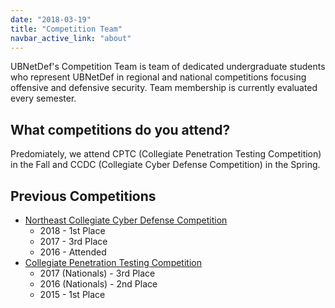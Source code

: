 ```yaml
---
date: "2018-03-19"
title: "Competition Team"
navbar_active_link: "about"
---
```


UBNetDef's Competition Team is team of dedicated undergraduate students who represent UBNetDef in regional and national competitions focusing offensive and defensive security. Team membership is currently evaluated every semester.

## What competitions do you attend?
Predomiately, we attend CPTC (Collegiate Penetration Testing Competition) in the Fall and CCDC (Collegiate Cyber Defense Competition) in the Spring.

## Previous Competitions
* [Northeast Collegiate Cyber Defense Competition](https://neccdc2018.org)
    * 2018 - 1st Place
    * 2017 - 3rd Place
    * 2016 - Attended
* [Collegiate Penetration Testing Competition](http://nationalcptc.org)
    * 2017 (Nationals) - 3rd Place
    * 2016 (Nationals) - 2nd Place
    * 2015 - 1st Place
